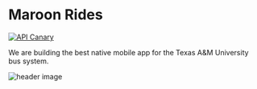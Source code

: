 # Maroon Rides
[![API Canary](https://github.com/Maroon-Rides/canary/actions/workflows/canary.yml/badge.svg)](https://github.com/Maroon-Rides/canary/actions/workflows/canary.yml)

We are building the best native mobile app for the Texas A&M University bus system.

![header image](https://github.com/Maroon-Rides/MaroonRides/assets/12686250/b51a0437-7fe2-4780-ae4e-4fb76f90aae0)

